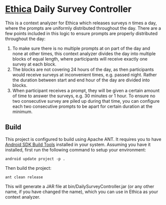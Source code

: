 # [Ethica](https://www.ethicadata.com/) Daily Survey Controller

This is a context analyzer for Ethica which releases surveys n times a day, where the prompts are uniformly distributed throughout the day. There are a few points included in this logic to ensure prompts are properly distributed throughout the day:

1. To make sure there is no multiple prompts at on part of the day and none at other times, this context analyzer divides the day into multiple blocks of equal length, where participants will receive exactly one survey at each block.
2. The blocks are not covering 24 hours of the day, as then participants would receive surveys at inconvenient times, e.g. passed night. Rather the duration between start and end hour of the day are divided into blocks.
3. When participant receives a prompt, they will be given a certain amount of time to answer the surveys, e.g. 30 minutes or 1 hour. To ensure no two consecutive survey are piled up during that time, you can configure each two consecutive prompts to be apart for certain duration at the minimum.

## Build
This project is configured to build using Apache ANT. It requires you to have [Android SDK Build Tools](https://developer.android.com/studio/install.html) installed in your system. Assuming you have it installed, first run the following command to setup your environment:

```
android update project -p .
```

Then build the project:

```
ant clean release
```

This will generate a JAR file at bin/DailySurveyController.jar (or any other name, if you have changed the name), which you can use in Ethica as your context analyzer.
